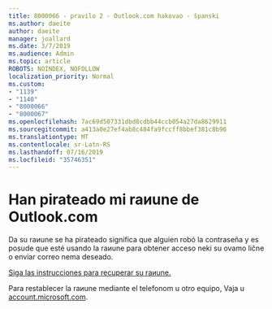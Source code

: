 ```yaml
---
title: 8000066 - pravilo 2 - Outlook.com hakovao - španski
ms.author: daeite
author: daeite
manager: joallard
ms.date: 3/7/2019
ms.audience: Admin
ms.topic: article
ROBOTS: NOINDEX, NOFOLLOW
localization_priority: Normal
ms.custom:
- "1139"
- "1140"
- "8000066"
- "8000067"
ms.openlocfilehash: 7ac69d507331dbd8cdbb44ccb054a27da8629911
ms.sourcegitcommit: a413a0e27ef4ab8c484fa9fccff8bbef381c8b96
ms.translationtype: MT
ms.contentlocale: sr-Latn-RS
ms.lasthandoff: 07/16/2019
ms.locfileid: "35746351"
---
```

# <a name="han-pirateado-mi-cuenta-de-outlookcom"></a>Han pirateado mi raиune de Outlook.com

Da su raиune se ha pirateado significa que alguien robó la contraseña y es posude que esté usando la raиune para obtener acceso neki su ovamo lične o enviar correo nema deseado.

[Siga las instrucciones para recuperar su raиune.](https://support.office.com/es-es/article/han-pirateado-mi-cuenta-de-outlook-com-35993ac5-ac2f-494e-aacb-5232dda453d8?ui=es-ES&rs=es-ES&ad=ES?wt.mc_id=Office_Outlook_com_Alchemy)

Para restablecer la raиune mediante el telefonom u otro equipo, Vaja u [account.microsoft.com](https://go.microsoft.com/fwlink/p/?linkid=836814).